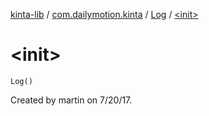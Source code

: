 [kinta-lib](../../index.md) / [com.dailymotion.kinta](../index.md) / [Log](index.md) / [&lt;init&gt;](./-init-.md)

# &lt;init&gt;

`Log()`

Created by martin on 7/20/17.

